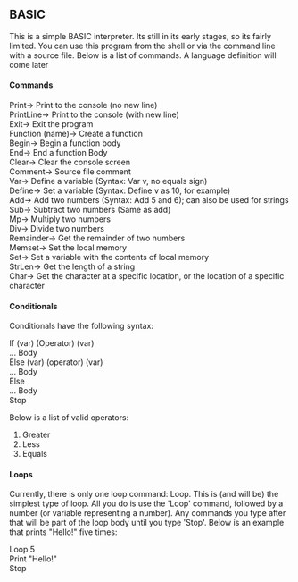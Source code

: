 ## BASIC

This is a simple BASIC interpreter. Its still in its early stages, so its fairly limited. You can use this program from the shell or via the command line with a source file. Below is a list of commands. A language definition will come later

#### Commands
Print-> Print to the console (no new line)   
PrintLine-> Print to the console (with new line)   
Exit-> Exit the program   
Function (name)-> Create a function   
Begin-> Begin a function body   
End-> End a function Body   
Clear-> Clear the console screen   
Comment-> Source file comment   
Var-> Define a variable (Syntax: Var v, no equals sign)   
Define-> Set a variable (Syntax: Define v as 10, for example)   
Add-> Add two numbers (Syntax: Add 5 and 6); can also be used for strings   
Sub-> Subtract two numbers (Same as add)   
Mp-> Multiply two numbers   
Div-> Divide two numbers   
Remainder-> Get the remainder of two numbers   
Memset-> Set the local memory   
Set-> Set a variable with the contents of local memory   
StrLen-> Get the length of a string   
Char-> Get the character at a specific location, or the location of a specific character   

#### Conditionals
Conditionals have the following syntax:   

If (var) (Operator) (var)   
... Body   
Else (var) (operator) (var)   
... Body   
Else   
... Body   
Stop   

Below is a list of valid operators:   
1. Greater   
2. Less   
3. Equals   

#### Loops
Currently, there is only one loop command: Loop. This is (and will be) the simplest type of loop. All you do is use the 'Loop' command, followed by a number (or variable representing a number). Any commands you type after that will be part of the loop body until you type 'Stop'. Below is an example that prints "Hello!" five times:   

Loop 5   
Print "Hello!"   
Stop   
